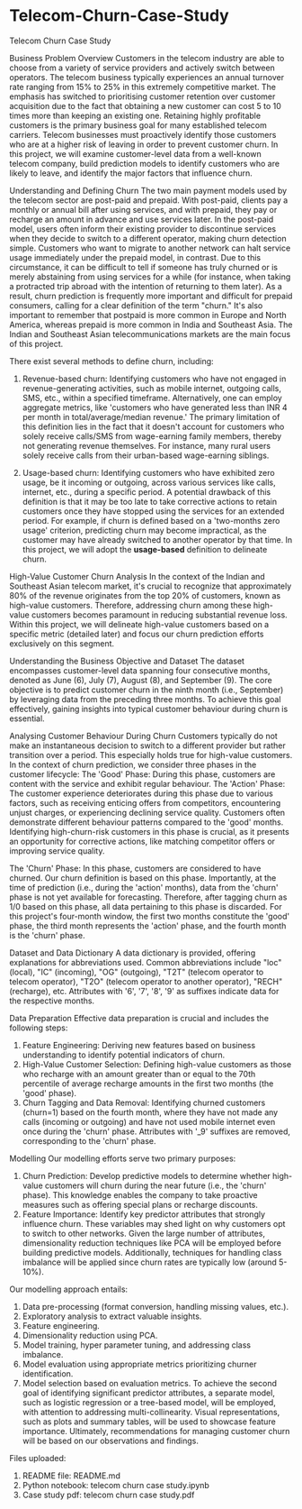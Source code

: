 # Telecom-Churn-Case-Study

Telecom Churn Case Study

Business Problem Overview
Customers in the telecom industry are able to choose from a variety of service providers and actively switch between operators. The telecom business typically experiences an annual turnover rate ranging from 15% to 25% in this extremely competitive market. The emphasis has switched to prioritising customer retention over customer acquisition due to the fact that obtaining a new customer can cost 5 to 10 times more than keeping an existing one.
Retaining highly profitable customers is the primary business goal for many established telecom carriers.
Telecom businesses must proactively identify those customers who are at a higher risk of leaving in order to prevent customer churn.
In this project, we will examine customer-level data from a well-known telecom company, build prediction models to identify customers who are likely to leave, and identify the major factors that influence churn.

Understanding and Defining Churn
The two main payment models used by the telecom sector are post-paid and prepaid. With post-paid, clients pay a monthly or annual bill after using services, and with prepaid, they pay or recharge an amount in advance and use services later.
In the post-paid model, users often inform their existing provider to discontinue services when they decide to switch to a different operator, making churn detection simple.
Customers who want to migrate to another network can halt service usage immediately under the prepaid model, in contrast. Due to this circumstance, it can be difficult to tell if someone has truly churned or is merely abstaining from using services for a while (for instance, when taking a protracted trip abroad with the intention of returning to them later).
As a result, churn prediction is frequently more important and difficult for prepaid consumers, calling for a clear definition of the term "churn." It's also important to remember that postpaid is more common in Europe and North America, whereas prepaid is more common in India and Southeast Asia.
The Indian and Southeast Asian telecommunications markets are the main focus of this project.

There exist several methods to define churn, including:

1.	Revenue-based churn: Identifying customers who have not engaged in revenue-generating activities, such as mobile internet, outgoing calls, SMS, etc., within a specified timeframe. Alternatively, one can employ aggregate metrics, like 'customers who have generated less than INR 4 per month in total/average/median revenue.' 
The primary limitation of this definition lies in the fact that it doesn't account for customers who solely receive calls/SMS from wage-earning family members, thereby not generating revenue themselves. For instance, many rural users solely receive calls from their urban-based wage-earning siblings.

2.	Usage-based churn: Identifying customers who have exhibited zero usage, be it incoming or outgoing, across various services like calls, internet, etc., during a specific period.
A potential drawback of this definition is that it may be too late to take corrective actions to retain customers once they have stopped using the services for an extended period. For example, if churn is defined based on a 'two-months zero usage' criterion, predicting churn may become impractical, as the customer may have already switched to another operator by that time.
In this project, we will adopt the **usage-based** definition to delineate churn.

High-Value Customer Churn Analysis
In the context of the Indian and Southeast Asian telecom market, it's crucial to recognize that approximately 80% of the revenue originates from the top 20% of customers, known as high-value customers. Therefore, addressing churn among these high-value customers becomes paramount in reducing substantial revenue loss.
Within this project, we will delineate high-value customers based on a specific metric (detailed later) and focus our churn prediction efforts exclusively on this segment.

Understanding the Business Objective and Dataset
The dataset encompasses customer-level data spanning four consecutive months, denoted as June (6), July (7), August (8), and September (9). The core objective is to predict customer churn in the ninth month (i.e., September) by leveraging data from the preceding three months. To achieve this goal effectively, gaining insights into typical customer behaviour during churn is essential.

Analysing Customer Behaviour During Churn
Customers typically do not make an instantaneous decision to switch to a different provider but rather transition over a period. This especially holds true for high-value customers. In the context of churn prediction, we consider three phases in the customer lifecycle:
The 'Good' Phase: During this phase, customers are content with the service and exhibit regular behaviour.
The 'Action' Phase: The customer experience deteriorates during this phase due to various factors, such as receiving enticing offers from competitors, encountering unjust charges, or experiencing declining service quality. Customers often demonstrate different behaviour patterns compared to the 'good' months. Identifying high-churn-risk customers in this phase is crucial, as it presents an opportunity for corrective actions, like matching competitor offers or improving service quality.

The 'Churn' Phase: In this phase, customers are considered to have churned. Our churn definition is based on this phase. Importantly, at the time of prediction (i.e., during the 'action' months), data from the 'churn' phase is not yet available for forecasting. Therefore, after tagging churn as 1/0 based on this phase, all data pertaining to this phase is discarded.
For this project's four-month window, the first two months constitute the 'good' phase, the third month represents the 'action' phase, and the fourth month is the 'churn' phase.

Dataset and Data Dictionary
A data dictionary is provided, offering explanations for abbreviations used. Common abbreviations include "loc" (local), "IC" (incoming), "OG" (outgoing), "T2T" (telecom operator to telecom operator), "T2O" (telecom operator to another operator), "RECH" (recharge), etc. Attributes with '6', '7', '8', '9' as suffixes indicate data for the respective months.

Data Preparation
Effective data preparation is crucial and includes the following steps:
1.	Feature Engineering: Deriving new features based on business understanding to identify potential indicators of churn.
2.	High-Value Customer Selection: Defining high-value customers as those who recharge with an amount greater than or equal to the 70th percentile of average recharge amounts in the first two months (the 'good' phase).
3.	Churn Tagging and Data Removal: Identifying churned customers (churn=1) based on the fourth month, where they have not made any calls (incoming or outgoing) and have not used mobile internet even once during the 'churn' phase. Attributes with '_9' suffixes are removed, corresponding to the 'churn' phase.

Modelling
Our modelling efforts serve two primary purposes:
1.	Churn Prediction: Develop predictive models to determine whether high-value customers will churn during the near future (i.e., the 'churn' phase). This knowledge enables the company to take proactive measures such as offering special plans or recharge discounts.
2.	Feature Importance: Identify key predictor attributes that strongly influence churn. These variables may shed light on why customers opt to switch to other networks.
Given the large number of attributes, dimensionality reduction techniques like PCA will be employed before building predictive models. Additionally, techniques for handling class imbalance will be applied since churn rates are typically low (around 5-10%).


Our modelling approach entails:

1.	Data pre-processing (format conversion, handling missing values, etc.).
2.	Exploratory analysis to extract valuable insights.
3.	Feature engineering.
4.	Dimensionality reduction using PCA.
5.	Model training, hyper parameter tuning, and addressing class imbalance.
6.	Model evaluation using appropriate metrics prioritizing churner identification.
7.	Model selection based on evaluation metrics.
To achieve the second goal of identifying significant predictor attributes, a separate model, such as logistic regression or a tree-based model, will be employed, with attention to addressing multi-collinearity. Visual representations, such as plots and summary tables, will be used to showcase feature importance.
Ultimately, recommendations for managing customer churn will be based on our observations and findings.


Files uploaded:
1. README file: README.md
2. Python notebook: telecom churn case study.ipynb
3. Case study pdf: telecom churn case study.pdf
